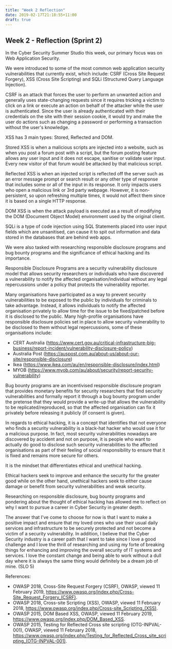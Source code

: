 ```yaml
---
title: "Week 2 Reflection"
date: 2019-02-17T21:18:55+11:00
draft: true
---
```


## Week 2 - Reflection (Sprint 2)

In the Cyber Security Summer Studio this week, our primary focus was on Web Application Security.

We were introduced to some of the most common web application security vulnerabilities that currently exist, which include: CSRF (Cross Site Request Forgery), XSS (Cross Site Scripting) and SQLi (Structured Query Language Injection).

CSRF is an attack that forces the user to perform an unwanted action and generally uses state-changing requests since it requires tricking a victim to click on a link or execute an action on behalf of the attacker while the user is authenticated. Since the user is already authenticated with their credentials on the site with their session cookie, it would try and make the user do actions such as changing a password or performing a transaction without the user's knowledge.

XSS has 3 main types: Stored, Reflected and DOM.

Stored XSS is when a malicious scripts are injected into a website, such as when you post a forum post with a script, but the forum posting feature allows any user input and it does not escape, sanitise or validate user input. Every new visitor of that forum would be attacked by that malicious script.

Reflected XSS is when an injected script is reflected off the server such as an error message prompt or search result or any other type of response that includes some or all of the input in its response. It only impacts users who open a malicious link or 3rd party webpage. However, it is non-persistent, so upon refreshing multiple times, it would not affect them since it is based on a single HTTP response.

DOM XSS is when the attack payload is executed as a result of modifying the DOM (Document Object Model) environment used by the original client.

SQLi is a type of code injection using SQL Statements placed into user input fields which are unsanitised, can cause it to spit out information and data stored in the databases that are behind web apps.

We were also tasked with researching responsible disclosure programs and bug bounty programs and the significance of ethical hacking and its importance.

Responsible Disclosure Programs are a security vulnerability disclosure model that allows security researchers or individuals who have discovered a vulnerability to notify the affected organisation/individual without any legal repercussions under a policy that protects the vulnerability reporter.

Many organisations have participated as a way to prevent security vulnerabilities to be exposed to the public by individuals for criminals to take advantage. Instead, it allows individuals to notify the affected organisation privately to allow time for the issue to be fixed/patched before it is disclosed to the public. Many high-profile organisations have responsible disclosure policies set in place to allow security vulnerability to be disclosed to them without legal repercussions, some of these organisations include:

* CERT Australia (https://www.cert.gov.au/critical-infrastructure-big-business/report-incident/vulnerability-disclosure-policy)
* Australia Post (https://auspost.com.au/about-us/about-our-site/responsible-disclosure)
* Ikea (https://www.ikea.com/au/en/responsible-disclosure/index.html)
* MYOB (https://www.myob.com/au/about/security/report-security-vulnerability)

Bug bounty programs are an incentivised responsible disclosure program that provides monetary benefits for security researchers that find security vulnerabilities and formally report it through a bug bounty program under the pretense that they would provide a write-up that allows the vulnerability to be replicated/reproduced, so that the affected organisation can fix it privately before releasing it publicly (if consent is given).

In regards to ethical hacking, it is a concept that identifies that not everyone who finds a security vulnerability is a black-hat hacker who would use it for a malicious purpose. In fact, most security vulnerabilities nowadays are discovered by accident and not on purpose, it is people who want to actually do good to disclose such security vulnerabilities to the affected organisations as part of their feeling of social responsibility to ensure that it is fixed and remains more secure for others.

It is the mindset that differentiates ethical and unethical hacking.

Ethical hackers seek to improve and enhance the security for the greater good while on the other hand, unethical hackers seek to either cause damage or benefit from security vulnerabilities and weak security.

Researching on responsible disclosure, bug bounty programs and pondering about the thought of ethical hacking has allowed me to reflect on why I want to pursue a career in Cyber Security in greater depth.

The answer that I've come to choose for now is that I want to make a positive impact and ensure that my loved ones who use their usual daily services and infrastructure to be securely protected and not become a victim of a security vulnerability. In addition, I believe that the Cyber Security industry is a career path that I want to take since I love a good challenge and I love the thrill of researching and using my forte of breaking things for enhancing and improving the overall security of IT systems and services. I love the constant change and being able to work without a dull day where it is always the same thing would definitely be a dream job of mine. (SLO 5)



References:

* OWASP 2018, Cross-Site Request Forgery (CSRF), OWASP, viewed 11 February 2019, <https://www.owasp.org/index.php/Cross-Site_Request_Forgery_(CSRF)>.
* OWASP 2018, Cross-site Scripting (XSS), OWASP, viewed 11 February 2018, <https://www.owasp.org/index.php/Cross-site_Scripting_(XSS)>.
* OWASP 2015, DOM Based XSS, OWASP, viewed 11 February 2019, <https://www.owasp.org/index.php/DOM_Based_XSS>.
* OWASP 2015, Testing for Reflected Cross site scripting (OTG-INPVAL-001), OWASP, viewed 11 February 2018, <https://www.owasp.org/index.php/Testing_for_Reflected_Cross_site_scripting_(OTG-INPVAL-001)>.
